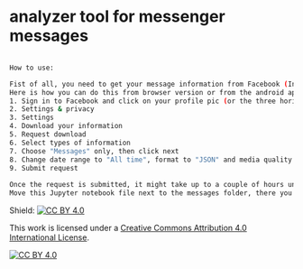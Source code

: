 # analyzer tool for messenger messages

```sh

How to use:

Fist of all, you need to get your message information from Facebook (Instagram implementation in progress).
Here is how you can do this from browser version or from the android app:
1. Sign in to Facebook and click on your profile pic (or the three horizontal lines on android) on the top right
2. Settings & privacy
3. Settings
4. Download your information
5. Request download
6. Select types of information
7. Choose "Messages" only, then click next
8. Change date range to "All time", format to "JSON" and media quality to "low"
9. Submit request
   
Once the request is submitted, it might take up to a couple of hours until your files are compiled. When it's ready, you'll be able to acces it where you pressed "Request download" at step 5. Download it to Your computer, and unzip all of the folders into the same "messages" folder (this is how the folder will be named automatically).
Move this Jupyter notebook file next to the messages folder, there you can run it.

```

Shield: [![CC BY 4.0][cc-by-shield]][cc-by]

This work is licensed under a
[Creative Commons Attribution 4.0 International License][cc-by].

[![CC BY 4.0][cc-by-image]][cc-by]

[cc-by]: http://creativecommons.org/licenses/by/4.0/
[cc-by-image]: https://i.creativecommons.org/l/by/4.0/88x31.png
[cc-by-shield]: https://img.shields.io/badge/License-CC%20BY%204.0-lightgrey.svg
